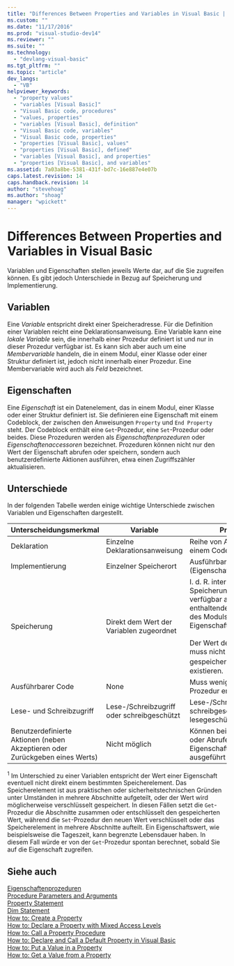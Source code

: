 ```yaml
---
title: "Differences Between Properties and Variables in Visual Basic | Microsoft Docs"
ms.custom: ""
ms.date: "11/17/2016"
ms.prod: "visual-studio-dev14"
ms.reviewer: ""
ms.suite: ""
ms.technology: 
  - "devlang-visual-basic"
ms.tgt_pltfrm: ""
ms.topic: "article"
dev_langs: 
  - "VB"
helpviewer_keywords: 
  - "property values"
  - "variables [Visual Basic]"
  - "Visual Basic code, procedures"
  - "values, properties"
  - "variables [Visual Basic], definition"
  - "Visual Basic code, variables"
  - "Visual Basic code, properties"
  - "properties [Visual Basic], values"
  - "properties [Visual Basic], defined"
  - "variables [Visual Basic], and properties"
  - "properties [Visual Basic], and variables"
ms.assetid: 7a03a8be-5381-431f-bd7c-16e887e4e07b
caps.latest.revision: 14
caps.handback.revision: 14
author: "stevehoag"
ms.author: "shoag"
manager: "wpickett"
---
```

# Differences Between Properties and Variables in Visual Basic
Variablen und Eigenschaften stellen jeweils Werte dar, auf die Sie zugreifen können.  Es gibt jedoch Unterschiede in Bezug auf Speicherung und Implementierung.  
  
## Variablen  
 Eine *Variable* entspricht direkt einer Speicheradresse.  Für die Definition einer Variablen reicht eine Deklarationsanweisung.  Eine Variable kann eine *lokale Variable* sein, die innerhalb einer Prozedur definiert ist und nur in dieser Prozedur verfügbar ist. Es kann sich aber auch um eine *Membervariable* handeln, die in einem Modul, einer Klasse oder einer Struktur definiert ist, jedoch nicht innerhalb einer Prozedur.  Eine Membervariable wird auch als *Feld* bezeichnet.  
  
## Eigenschaften  
 Eine *Eigenschaft* ist ein Datenelement, das in einem Modul, einer Klasse oder einer Struktur definiert ist.  Sie definieren eine Eigenschaft mit einem Codeblock, der zwischen den Anweisungen `Property` und `End Property` steht.  Der Codeblock enthält eine `Get`\-Prozedur, eine `Set`\-Prozedur oder beides.  Diese Prozeduren werden als *Eigenschaftenprozeduren* oder *Eigenschaftenaccessoren* bezeichnet.  Prozeduren können nicht nur den Wert der Eigenschaft abrufen oder speichern, sondern auch benutzerdefinierte Aktionen ausführen, etwa einen Zugriffszähler aktualisieren.  
  
## Unterschiede  
 In der folgenden Tabelle werden einige wichtige Unterschiede zwischen Variablen und Eigenschaften dargestellt.  
  
|Unterscheidungsmerkmal|Variable|Property|  
|----------------------------|--------------|--------------|  
|Deklaration|Einzelne Deklarationsanweisung|Reihe von Anweisungen in einem Codeblock|  
|Implementierung|Einzelner Speicherort|Ausführbarer Code \(Eigenschaftenprozeduren\)|  
|Speicherung|Direkt dem Wert der Variablen zugeordnet|I. d. R. interne Speicherung, nicht verfügbar außerhalb der enthaltenden Klasse oder des Moduls der Eigenschaft<br /><br /> Der Wert der Eigenschaft muss nicht unbedingt als gespeichertes Element<sup>1</sup> existieren.|  
|Ausführbarer Code|None|Muss wenigstens eine Prozedur enthalten|  
|Lese\- und Schreibzugriff|Lese\-\/Schreibzugriff oder schreibgeschützt|Lese\-\/Schreibzugriff, schreibgeschützt oder lesegeschützt|  
|Benutzerdefinierte Aktionen \(neben Akzeptieren oder Zurückgeben eines Werts\)|Nicht möglich|Können beim Festlegen oder Abrufen des Eigenschaftswerts ausgeführt werden.|  
  
 <sup>1</sup> Im Unterschied zu einer Variablen entspricht der Wert einer Eigenschaft eventuell nicht direkt einem bestimmten Speicherelement.  Das Speicherelement ist aus praktischen oder sicherheitstechnischen Gründen unter Umständen in mehrere Abschnitte aufgeteilt, oder der Wert wird möglicherweise verschlüsselt gespeichert.  In diesen Fällen setzt die `Get`\-Prozedur die Abschnitte zusammen oder entschlüsselt den gespeicherten Wert, während die `Set`\-Prozedur den neuen Wert verschlüsselt oder das Speicherelement in mehrere Abschnitte aufteilt.  Ein Eigenschaftswert, wie beispielsweise die Tageszeit, kann begrenzte Lebensdauer haben. In diesem Fall würde er von der `Get`\-Prozedur spontan berechnet, sobald Sie auf die Eigenschaft zugreifen.  
  
## Siehe auch  
 [Eigenschaftenprozeduren](../../../../visual-basic/programming-guide/language-features/procedures/property-procedures.md)   
 [Procedure Parameters and Arguments](../../../../visual-basic/programming-guide/language-features/procedures/procedure-parameters-and-arguments.md)   
 [Property Statement](../../../../visual-basic/language-reference/statements/property-statement.md)   
 [Dim Statement](../../../../visual-basic/language-reference/statements/dim-statement.md)   
 [How to: Create a Property](../../../../visual-basic/programming-guide/language-features/procedures/how-to-create-a-property.md)   
 [How to: Declare a Property with Mixed Access Levels](../../../../visual-basic/programming-guide/language-features/procedures/how-to-declare-a-property-with-mixed-access-levels.md)   
 [How to: Call a Property Procedure](../../../../visual-basic/programming-guide/language-features/procedures/how-to-call-a-property-procedure.md)   
 [How to: Declare and Call a Default Property in Visual Basic](../../../../visual-basic/programming-guide/language-features/procedures/how-to-declare-and-call-a-default-property.md)   
 [How to: Put a Value in a Property](../../../../visual-basic/programming-guide/language-features/procedures/how-to-put-a-value-in-a-property.md)   
 [How to: Get a Value from a Property](../../../../visual-basic/programming-guide/language-features/procedures/how-to-get-a-value-from-a-property.md)